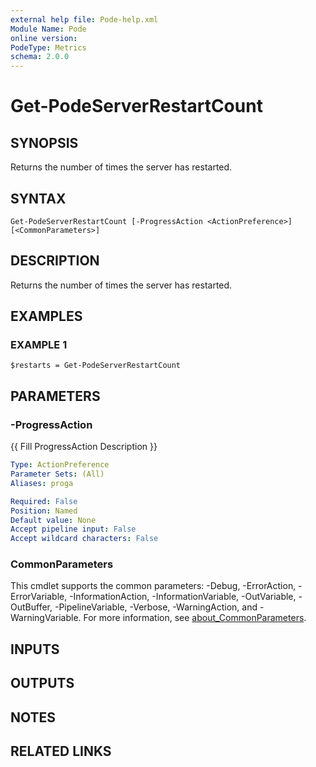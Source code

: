 ```yaml
---
external help file: Pode-help.xml
Module Name: Pode
online version:
PodeType: Metrics
schema: 2.0.0
---
```


# Get-PodeServerRestartCount

## SYNOPSIS
Returns the number of times the server has restarted.

## SYNTAX

```
Get-PodeServerRestartCount [-ProgressAction <ActionPreference>] [<CommonParameters>]
```

## DESCRIPTION
Returns the number of times the server has restarted.

## EXAMPLES

### EXAMPLE 1
```
$restarts = Get-PodeServerRestartCount
```

## PARAMETERS

### -ProgressAction
{{ Fill ProgressAction Description }}

```yaml
Type: ActionPreference
Parameter Sets: (All)
Aliases: proga

Required: False
Position: Named
Default value: None
Accept pipeline input: False
Accept wildcard characters: False
```

### CommonParameters
This cmdlet supports the common parameters: -Debug, -ErrorAction, -ErrorVariable, -InformationAction, -InformationVariable, -OutVariable, -OutBuffer, -PipelineVariable, -Verbose, -WarningAction, and -WarningVariable. For more information, see [about_CommonParameters](http://go.microsoft.com/fwlink/?LinkID=113216).

## INPUTS

## OUTPUTS

## NOTES

## RELATED LINKS
